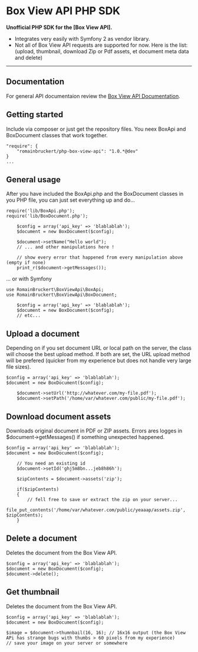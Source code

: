 Box View API PHP SDK
================
**Unofficial PHP SDK for the [Box View API].**

* Integrates very easily with Symfony 2 as vendor library.
* Not all of Box View API requests are supported for now. Here is the list: (upload, thumbnail, download Zip or Pdf assets, et document meta data and delete)

- - -

Documentation
-------------
For general API documentaion review the [Box View API Documentation](https://developers.box.com/view).


## Getting started

Include via composer or just get the repository files. You neex BoxApi and BoxDocument classes that work together.

```
"require": {
	"romainbruckert/php-box-view-api": "1.0.*@dev"
}
...
```

## General usage

After you have included the BoxApi.php and the BoxDocument classes in you PHP file, you can just set everything up and do...

```
require('lib/BoxApi.php');
require('lib/BoxDocument.php');

	$config = array('api_key' => 'blablablah');
	$document = new BoxDocument($config);
	
	$document->setName("Hello world");
	// ... and other manipulations here !
	
	// show every error that happened from every manipulation above (empty if none)
	print_r($document->getMessages());
```

... or with Symfony 

```
use RomainBruckert\BoxViewApi\BoxApi;
use RomainBruckert\BoxViewApi\BoxDocument;

	$config = array('api_key' => 'blablablah');
	$document = new BoxDocument($config);
	// etc...
```

## Upload a document

Depending on if you set document URL or local path on the server, the class will choose the best upload method. If both are set, the URL upload method will be prefered (quicker from my experience but does not handle very large file sizes).

```
$config = array('api_key' => 'blablablah');
$document = new BoxDocument($config);

	$document->setUrl('http://whatever.com/my-file.pdf');
	$document->setPath('/home/var/whatever.com/public/my-file.pdf');
```

## Download document assets

Downloads original document in PDF or ZIP assets. Errors ares logges in $document->getMessages() if something unexpected happened.

```
$config = array('api_key' => 'blablablah');
$document = new BoxDocument($config);

	// You need an existing id
	$document->setId('ghj5m8bn...jeb8h86h');

	$zipContents = $document->assets('zip');

	if($zipContents)
	{
		// fell free to save or extract the zip on your server...
		file_put_contents('/home/var/whatever.com/public/yeaaap/assets.zip', $zipContents);
	}

```

## Delete a document

Deletes the document from the Box View API.

```
$config = array('api_key' => 'blablablah');
$document = new BoxDocument($config);
$document->delete();
```


## Get thumbnail

Deletes the document from the Box View API.

```
$config = array('api_key' => 'blablablah');
$document = new BoxDocument($config);

$image = $document->thumnbail(16, 16); // 16x16 output (the Box View APi has strange bugs with thumbs > 60 pixels from my experience)
// save your image on your server or somewhere
```
